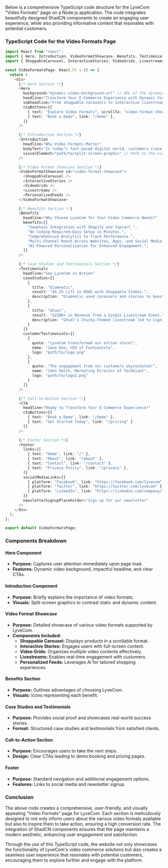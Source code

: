 Below is a comprehensive TypeScript code structure for the LyveCom "Video Formats" page on a Node.js application. The code integrates beautifully designed ShadCN components to create an engaging user experience, while also providing informative content that resonates with potential customers. 

### TypeScript Code for the Video Formats Page

```typescript
import React from "react";
import { Hero, Introduction, VideoFormatShowcase, Benefits, Testimonials, CTA, Footer } from "shadcn-components";
import { ShoppableCarousel, InteractiveStories, VideoGrids, Livestreams, PersonalizedFeeds } from "./components/VideoFormats";

const VideoFormatsPage: React.FC = () => {
  return (
    <div>
      {/* Hero Section */}
      <Hero
        background="dynamic-video-background-url" // URL of the dynamic video background
        headline="Transform Your E-Commerce Experience with Dynamic Video Formats"
        subheadline="From shoppable carousels to interactive livestreams, LyveCom empowers you to engage customers like never before."
        ctaButtons={[
          { text: "Explore Video Formats", scrollTo: "video-format-showcase" },
          { text: "Book a Demo", link: "/demo" },
        ]}
      />

      {/* Introduction Section */}
      <Introduction
        headline="Why Video Formats Matter"
        bodyText="In today’s fast-paced digital world, customers crave dynamic content. LyveCom’s video formats allow you to showcase your products in action, answer customer questions, and drive purchases—all while maintaining a seamless user experience."
        visualElement="path/to/split-screen-graphic" // Path to the visual element
      />

      {/* Video Format Showcase Section */}
      <VideoFormatShowcase id="video-format-showcase">
        <ShoppableCarousel />
        <InteractiveStories />
        <VideoGrids />
        <Livestreams />
        <PersonalizedFeeds />
      </VideoFormatShowcase>

      {/* Benefits Section */}
      <Benefits
        headline="Why Choose LyveCom for Your Video Commerce Needs?"
        benefits={[
          "Seamless Integration with Shopify and Tapcart.",
          "No Coding Required—Easy Setup in Minutes.",
          "Comprehensive Analytics to Track Performance.",
          "Multi-Channel Reach Across Websites, Apps, and Social Media.",
          "AI-Powered Personalization for Enhanced Engagement.",
        ]}
      />

      {/* Case Studies and Testimonials Section */}
      <Testimonials
        headline="See LyveCom in Action"
        caseStudies={[
          {
            title: "Glamnetic",
            result: "44.3% Lift in ROAS with Shoppable Videos.",
            description: "Glamnetic used carousels and stories to boost engagement and sales."
          },
          {
            title: "GFuel",
            result: "$220K+ in Revenue from a Single Livestream Event.",
            description: "GFuel’s Chucky-themed livestream led to significant revenue."
          }
        ]}
        customerTestimonials={[
          {
            quote: "LyveCom transformed our online store!",
            name: "Jane Doe, CEO of Fashionista",
            logo: "path/to/logo.png"
          },
          {
            quote: "The engagement from our customers skyrocketed!",
            name: "John Smith, Marketing Director of TechGiant",
            logo: "path/to/logo2.png"
          }
        ]}
      />

      {/* Call-to-Action Section */}
      <CTA
        headline="Ready to Transform Your E-Commerce Experience?"
        ctaButtons={[
          { text: "Book a Demo", link: "/demo" },
          { text: "Get Started Today", link: "/pricing" }
        ]}
      />

      {/* Footer Section */}
      <Footer
        links={[
          { text: "Home", link: "/" },
          { text: "About", link: "/about" },
          { text: "Contact", link: "/contact" },
          { text: "Privacy Policy", link: "/privacy" },
        ]}
        socialMediaLinks={[
          { platform: "Facebook", link: "https://facebook.com/lyvecom" },
          { platform: "Twitter", link: "https://twitter.com/lyvecom" },
          { platform: "LinkedIn", link: "https://linkedin.com/company/lyvecom" },
        ]}
        newsletterSignupPlaceholder="Sign up for our newsletter"
      />
    </div>
  );
};

export default VideoFormatsPage;
```

### Components Breakdown

#### Hero Component
- **Purpose:** Captures user attention immediately upon page load.
- **Features:** Dynamic video background, impactful headline, and clear CTAs.

#### Introduction Component
- **Purpose:** Briefly explains the importance of video formats.
- **Visuals:** Split-screen graphics to contrast static and dynamic content.

#### Video Format Showcase
- **Purpose:** Detailed showcase of various video formats supported by LyveCom.
- **Components Included:**
  - **Shoppable Carousel:** Displays products in a scrollable format.
  - **Interactive Stories:** Engages users with full-screen content.
  - **Video Grids:** Organizes multiple video contents effectively.
  - **Livestreams:** Enables real-time engagement with customers.
  - **Personalized Feeds:** Leverages AI for tailored shopping experiences.

#### Benefits Section
- **Purpose:** Outlines advantages of choosing LyveCom.
- **Visuals:** Icons representing each benefit.

#### Case Studies and Testimonials
- **Purpose:** Provides social proof and showcases real-world success stories.
- **Format:** Structured case studies and testimonials from satisfied clients.

#### Call-to-Action Section
- **Purpose:** Encourages users to take the next steps.
- **Design:** Clear CTAs leading to demo booking and pricing pages.

#### Footer
- **Purpose:** Standard navigation and additional engagement options.
- **Features:** Links to social media and newsletter signup.

### Conclusion

The above code creates a comprehensive, user-friendly, and visually appealing "Video Formats" page for LyveCom. Each section is meticulously designed to not only inform users about the various video formats available but also to inspire them to take action, ensuring a high conversion rate. The integration of ShadCN components ensures that the page maintains a modern aesthetic, enhancing user engagement and satisfaction.

Through the use of this TypeScript code, the website not only showcases the functionality of LyveCom's video commerce solutions but also creates a seamless user experience that resonates with potential customers, encouraging them to explore further and engage with the platform.
